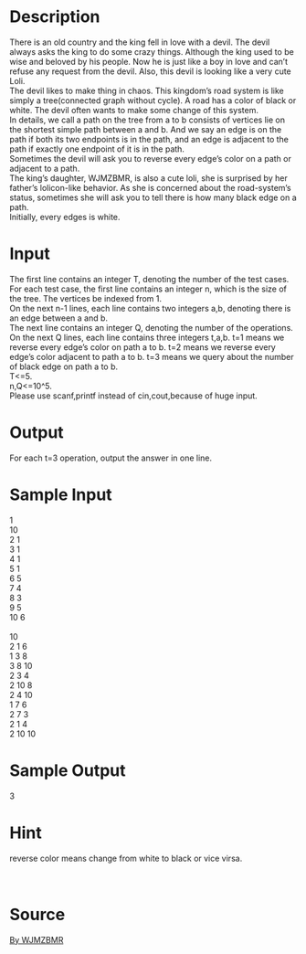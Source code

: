 
# Description

<div class="content"><div>There is an old country and the king fell in love with a devil. The devil always asks the king to do some crazy things. Although the king used to be wise and beloved by his people. Now he is just like a boy in love and can’t refuse any request from the devil. Also, this devil is looking like a very cute Loli.</div>
<div></div>
<div>The devil likes to make thing in chaos. This kingdom’s road system is like simply a tree(connected graph without cycle). A road has a color of black or white. The devil often wants to make some change of this system.</div>
<div></div>
<div>In details, we call a path on the tree from a to b consists of vertices lie on the shortest simple path between a and b. And we say an edge is on the path if both its two endpoints is in the path, and an edge is adjacent to the path if exactly one endpoint of it is in the path.</div>
<div></div>
<div>Sometimes the devil will ask you to reverse every edge’s color on a path or adjacent to a path.</div>
<div></div>
<div>The king’s daughter, WJMZBMR, is also a cute loli, she is surprised by her father’s lolicon-like behavior. As she is concerned about the road-system’s status, sometimes she will ask you to tell there is how many black edge on a path.</div>
<div></div>
<div>Initially, every edges is white.</div>
<p></p></div>

# Input

<div class="content"><div>The first line contains an integer T, denoting the number of the test cases.</div>
<div>For each test case, the first line contains an integer n, which is the size of the tree. The vertices be indexed from 1.</div>
<div>On the next n-1 lines, each line contains two integers a,b, denoting there is an edge between a and b. </div>
<div>The next line contains an integer Q, denoting the number of the operations.</div>
<div>On the next Q lines, each line contains three integers t,a,b. t=1 means we reverse every edge’s color on path a to b. t=2 means we reverse every edge’s color adjacent to path a to b. t=3 means we query about the number of black edge on path a to b.</div>
<div></div>
<div>T&lt;=5.</div>
<div>n,Q&lt;=10^5.</div>
<div>Please use scanf,printf instead of cin,cout,because of huge input.</div>
<p></p></div>

# Output

<div class="content"><div>
<div>For each t=3 operation, output the answer in one line.</div>
</div>
<p></p></div>

# Sample Input

<div class="content"><span class="sampledata">1<br/>
10<br/>
2 1<br/>
3 1<br/>
4 1<br/>
5 1<br/>
6 5<br/>
7 4<br/>
8 3<br/>
9 5<br/>
10 6<br/>
<br/>
10<br/>
2 1 6<br/>
1 3 8<br/>
3 8 10<br/>
2 3 4<br/>
2 10 8<br/>
2 4 10<br/>
1 7 6<br/>
2 7 3<br/>
2 1 4<br/>
2 10 10<br/>
</span></div>

# Sample Output

<div class="content"><span class="sampledata">3</span></div>

# Hint

<div class="content"><p></p><div>reverse color means change from white to black or vice virsa.</div><br/>
<div></div><br/>
<p></p><p></p></div>

# Source

<div class="content"><p><a href="problemset.php?search=By WJMZBMR">By WJMZBMR</a></p></div>

